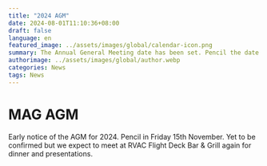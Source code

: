 ```yaml
---
title: "2024 AGM"
date: 2024-08-01T11:10:36+08:00
draft: false
language: en
featured_image: ../assets/images/global/calendar-icon.png
summary: The Annual General Meeting date has been set. Pencil the date in...
authorimage: ../assets/images/global/author.webp
categories: News
tags: News
---
```


# MAG AGM

Early notice of the AGM for 2024. Pencil in Friday 15th November. Yet to be confirmed but we expect to meet at RVAC Flight Deck Bar & Grill again for dinner and presentations.